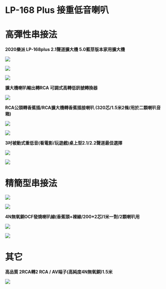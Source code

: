 # LP-168 Plus 接重低音喇叭


# 高彈性串接法

**2020樂派 LP-168plus 2.1聲道擴大機 5.0藍芽版本家用擴大機** 

![](https://paper-attachments.dropbox.com/s_AC31C55C9232AE8AAAE70E42798D6C48C4C6782008256ACC2E8DBFBC8C6AE6AB_1582781458209_image.png)



![](https://paper-attachments.dropbox.com/s_AC31C55C9232AE8AAAE70E42798D6C48C4C6782008256ACC2E8DBFBC8C6AE6AB_1582781535045_image.png)



![](https://paper-attachments.dropbox.com/s_AC31C55C9232AE8AAAE70E42798D6C48C4C6782008256ACC2E8DBFBC8C6AE6AB_1582781583529_image.png)


**擴大機喇叭輸出轉RCA 可調式高轉低訊號轉換器**

![](https://paper-attachments.dropbox.com/s_AC31C55C9232AE8AAAE70E42798D6C48C4C6782008256ACC2E8DBFBC8C6AE6AB_1582781314582_image.png)


**RCA公頭轉香蕉插/RCA擴大機轉香蕉插接喇叭 (320芯/1.5米2條/用於二顆喇叭音箱)**

![](https://paper-attachments.dropbox.com/s_AC31C55C9232AE8AAAE70E42798D6C48C4C6782008256ACC2E8DBFBC8C6AE6AB_1582780958305_image.png)



![](https://paper-attachments.dropbox.com/s_AC31C55C9232AE8AAAE70E42798D6C48C4C6782008256ACC2E8DBFBC8C6AE6AB_1582780996963_image.png)


**3吋被動式重低音(看電影/玩遊戲)桌上型2.1/2.2聲道最佳選擇**

![](https://paper-attachments.dropbox.com/s_AC31C55C9232AE8AAAE70E42798D6C48C4C6782008256ACC2E8DBFBC8C6AE6AB_1582781088703_image.png)




![](https://paper-attachments.dropbox.com/s_AC31C55C9232AE8AAAE70E42798D6C48C4C6782008256ACC2E8DBFBC8C6AE6AB_1582781124254_image.png)




# 精簡型串接法


![](https://paper-attachments.dropbox.com/s_AC31C55C9232AE8AAAE70E42798D6C48C4C6782008256ACC2E8DBFBC8C6AE6AB_1582781838119_image.png)



![](https://paper-attachments.dropbox.com/s_AC31C55C9232AE8AAAE70E42798D6C48C4C6782008256ACC2E8DBFBC8C6AE6AB_1582781583529_image.png)


**4N無氧銅OCF發燒喇叭線(香蕉頭+裸線/200*2芯)1米一對/2顆喇叭用**

![](https://paper-attachments.dropbox.com/s_AC31C55C9232AE8AAAE70E42798D6C48C4C6782008256ACC2E8DBFBC8C6AE6AB_1582781888444_image.png)



![](https://paper-attachments.dropbox.com/s_AC31C55C9232AE8AAAE70E42798D6C48C4C6782008256ACC2E8DBFBC8C6AE6AB_1582781088703_image.png)



# 其它

**高品質 2RCA轉2 RCA / AV端子(高純度4N無氧銅)1.5米**

![](https://paper-attachments.dropbox.com/s_AC31C55C9232AE8AAAE70E42798D6C48C4C6782008256ACC2E8DBFBC8C6AE6AB_1582782122005_image.png)


